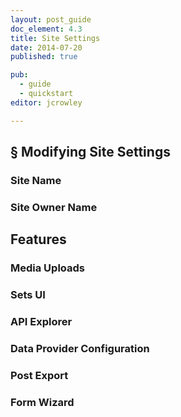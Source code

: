 ```yaml
---
layout: post_guide
doc_element: 4.3
title: Site Settings
date: 2014-07-20
published: true

pub: 
  - guide
  - quickstart
editor: jcrowley

---
```


## &sect; Modifying Site Settings

### Site Name

### Site Owner Name

## Features

### Media Uploads

### Sets UI

### API Explorer

### Data Provider Configuration

### Post Export

### Form Wizard


